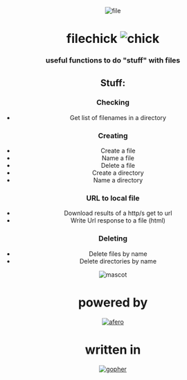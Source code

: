 <div align="center">

![file](https://emojipedia-us.s3.dualstack.us-west-1.amazonaws.com/thumbs/320/au-kddi/196/file-folder_1f4c1.gif) 
# filechick ![chick](https://emojipedia-us.s3.dualstack.us-west-1.amazonaws.com/thumbs/320/sony/336/baby-chick_1f424.png)

<div/>
 

  
### useful functions to do "stuff" with files

## Stuff:
### Checking
- Get list of filenames in a directory
### Creating
- Create a file
- Name a file
- Delete a file
- Create a directory
- Name a directory
### URL to local file 
- Download results of a http/s get to url
- Write Url response to a file (html)
### Deleting
- Delete files by name
- Delete directories by name


![mascot](https://imgs.search.brave.com/tz25U7pzyDtZF406hB1DoJLLy6eyB6vg_XDD6kkxYQM/rs:fit:1200:1200:1/g:ce/aHR0cHM6Ly9pLnBp/bmltZy5jb20vb3Jp/Z2luYWxzLzE1LzZl/LzZmLzE1NmU2ZjZm/YTFiOGU4MmY0YzRj/NGNjM2JkNzM5NzNh/LnBuZw)


# powered by 
[![afero](https://cloud.githubusercontent.com/assets/173412/11490338/d50e16dc-97a5-11e5-8b12-019a300d0fcb.png)](https://github.com/spf13/afero)

# written in
[![gopher](https://imgs.search.brave.com/7v7rDUqHdU5pRD8gpLNzOP7Xs39pgD0G5wlD4-Jt09Y/rs:fit:300:335:1/g:ce/aHR0cHM6Ly9sb2dv/ZGl4LmNvbS9sb2dv/LzIxNDI3MDAucG5n)](https://go.dev/)
